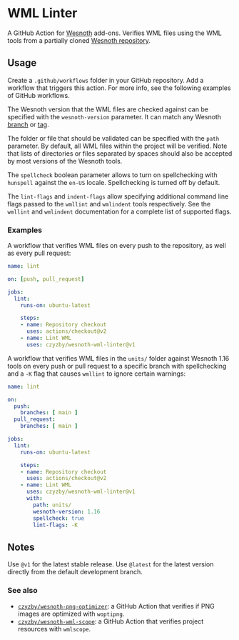 # WML Linter

A GitHub Action for [Wesnoth](https://www.wesnoth.org/) add-ons.
Verifies WML files using the WML tools from a partially cloned
[Wesnoth repository](https://github.com/wesnoth/wesnoth).

## Usage

Create a `.github/workflows` folder in your GitHub repository.
Add a workflow that triggers this action. For more info, see
the following examples of GitHub workflows.

The Wesnoth version that the WML files are checked against can
be specified with the `wesnoth-version` parameter. It can match
any Wesnoth [branch](https://github.com/wesnoth/wesnoth/branches)
or [tag](https://github.com/wesnoth/wesnoth/tags).

The folder or file that should be validated can be specified with
the `path` parameter. By default, all WML files within the project
will be verified. Note that lists of directories or files separated by
spaces should also be accepted by most versions of the Wesnoth tools.

The `spellcheck` boolean parameter allows to turn on spellchecking
with `hunspell` against the `en-US` locale. Spellchecking is turned
off by default.

The `lint-flags` and `indent-flags` allow specifying additional
command line flags passed to the `wmllint` and `wmlindent` tools
respectively. See the `wmllint` and `wmlindent` documentation for
a complete list of supported flags.

### Examples

A workflow that verifies WML files on every push to the repository,
as well as every pull request:

```yaml
name: lint

on: [push, pull_request]

jobs:
  lint:
    runs-on: ubuntu-latest

    steps:
    - name: Repository checkout
      uses: actions/checkout@v2
    - name: Lint WML
      uses: czyzby/wesnoth-wml-linter@v1
```

A workflow that verifies WML files in the `units/` folder against
Wesnoth 1.16 tools on every push or pull request to a specific branch
with spellchecking and a `-K` flag that causes `wmllint` to ignore
certain warnings:

```yaml
name: lint

on:
  push:
    branches: [ main ]
  pull_request:
    branches: [ main ]

jobs:
  lint:
    runs-on: ubuntu-latest

    steps:
    - name: Repository checkout
      uses: actions/checkout@v2
    - name: Lint WML
      uses: czyzby/wesnoth-wml-linter@v1
      with:
        path: units/
        wesnoth-version: 1.16
        spellcheck: true
        lint-flags: -K
```

## Notes

Use `@v1` for the latest stable release. Use `@latest` for the latest
version directly from the default development branch.

### See also

* [`czyzby/wesnoth-png-optimizer`](https://github.com/czyzby/wesnoth-png-optimizer):
a GitHub Action that verifies if PNG images are optimized with `woptipng`.
* [`czyzby/wesnoth-wml-scope`](https://github.com/czyzby/wesnoth-wml-scope):
a GitHub Action that verifies project resources with `wmlscope`.
